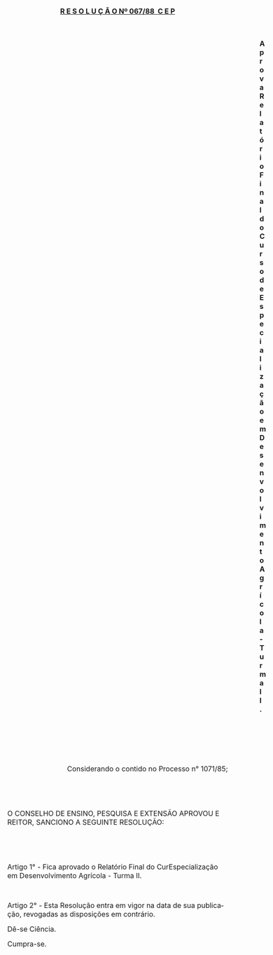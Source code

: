 <body lang=PT-BR style='tab-interval:36.0pt'>

<div class=Section1>

<p class=MsoNormal align=center style='text-align:center'><b style='mso-bidi-font-weight:
normal'><u><span style='font-size:12.0pt;mso-bidi-font-size:10.0pt;mso-no-proof:
yes'>R E S O L U Ç Ã O Nº 067/88  C E P<o:p></o:p></span></u></b></p>

<p class=MsoNormal><span style='font-size:12.0pt;mso-bidi-font-size:10.0pt;
mso-no-proof:yes'><o:p>&nbsp;</o:p></span></p>

<p class=MsoNormal style='margin-left:432.35pt'><b style='mso-bidi-font-weight:
normal'><span style='font-size:12.0pt;mso-bidi-font-size:10.0pt;mso-no-proof:
yes'>Aprova Relatório Final do Curso de Especialização <st1:PersonName
ProductID="em Desenvolvimento Agrícola-Turma II." w:st="on">em Desenvolvimento
 Agrícola-Turma II.</st1:PersonName><o:p></o:p></span></b></p>

<p class=MsoNormal><span style='font-size:12.0pt;mso-bidi-font-size:10.0pt;
mso-no-proof:yes'><o:p>&nbsp;</o:p></span></p>

<p class=MsoNormal><span style='font-size:12.0pt;mso-bidi-font-size:10.0pt;
mso-no-proof:yes'><o:p>&nbsp;</o:p></span></p>

<p class=MsoNormal><span style='font-size:12.0pt;mso-bidi-font-size:10.0pt;
mso-no-proof:yes'><o:p>&nbsp;</o:p></span></p>

<p class=MsoNormal align=right style='text-align:right'><span style='font-size:
12.0pt;mso-bidi-font-size:10.0pt;mso-no-proof:yes'>Considerando o contido no
Processo n° 1071/85;<o:p></o:p></span></p>

<p class=MsoNormal><span style='font-size:12.0pt;mso-bidi-font-size:10.0pt;
mso-no-proof:yes'><o:p>&nbsp;</o:p></span></p>

<p class=MsoNormal><span style='font-size:12.0pt;mso-bidi-font-size:10.0pt;
mso-no-proof:yes'><o:p>&nbsp;</o:p></span></p>

<p class=MsoNormal><span style='font-size:12.0pt;mso-bidi-font-size:10.0pt;
mso-no-proof:yes'>O CONSELHO DE ENSINO, PESQUISA E EXTENSÃO APROVOU E REITOR, SANCIONO
A SEGUINTE RESOLUÇÃO:<o:p></o:p></span></p>

<p class=MsoNormal><span style='font-size:12.0pt;mso-bidi-font-size:10.0pt;
mso-no-proof:yes'><o:p>&nbsp;</o:p></span></p>

<p class=MsoNormal><span style='font-size:12.0pt;mso-bidi-font-size:10.0pt;
mso-no-proof:yes'><o:p>&nbsp;</o:p></span></p>

<p class=MsoNormal><span style='font-size:12.0pt;mso-bidi-font-size:10.0pt;
mso-no-proof:yes'>Artigo 1° - Fica aprovado o Relatório Final do
CurEspecialização <st1:PersonName ProductID="em Desenvolvimento Agrícola"
w:st="on">em Desenvolvimento Agrícola</st1:PersonName> - Turma II.<o:p></o:p></span></p>

<p class=MsoNormal><span style='font-size:12.0pt;mso-bidi-font-size:10.0pt;
mso-no-proof:yes'><o:p>&nbsp;</o:p></span></p>

<p class=MsoNormal><span style='font-size:12.0pt;mso-bidi-font-size:10.0pt;
mso-no-proof:yes'>Artigo 2° - Esta Resolução entra em vigor na data de sua
publicação, revogadas as disposições em contrário.<o:p></o:p></span></p>

<p class=MsoNormal><span style='font-size:12.0pt;mso-bidi-font-size:10.0pt;
mso-no-proof:yes'>Dê-se Ciência.<o:p></o:p></span></p>

<p class=MsoNormal><span style='font-size:12.0pt;mso-bidi-font-size:10.0pt;
mso-no-proof:yes'>Cumpra-se.<o:p></o:p></span></p>

</div>

</body>
